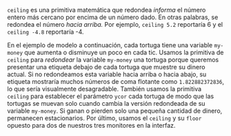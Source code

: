 ﻿`ceiling` es una primitiva matemática que redondea *informa* el número entero más cercano por encima de un número dado. En otras palabras, se redondea el número *hacia arriba.* Por ejemplo, `ceiling 5.2` reportaría 6 y el `ceiling -4.8` reportaría -4.



En el ejemplo de modelo a continuación, cada tortuga tiene una variable `my-money` que aumenta o disminuye un poco en cada tic. Usamos la primitiva de `ceiling` para *redondear* la variable `my-money` una tortuga porque queremos presentar una etiqueta debajo de cada tortuga que muestre su dinero actual. Si no redondeamos esta variable hacia arriba o hacia abajo, su etiqueta mostraría muchos números de coma flotante como `1.822882372836`, lo que sería visualmente desagradable. También usamos la primitiva `ceiling` para establecer el parámetro `ycor` cada tortuga de modo que las tortugas se muevan solo cuando cambia la versión redondeada de su variable `my-money`. Si ganan o pierden solo una pequeña cantidad de dinero, permanecen estacionarios. Por último, usamos el `ceiling` y su `floor` opuesto para dos de nuestros tres monitores en la interfaz.

